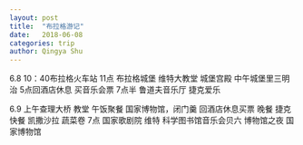 ```yaml
---
layout: post
title:  "布拉格游记"
date:   2018-06-08
categories: trip
author: Qingya Shu
---
```



6.8
10：40布拉格火车站
11点 布拉格城堡 维特大教堂 城堡宫殿
中午城堡里三明治
5点回酒店休息 买音乐会票
7点半 鲁道夫音乐厅 捷克爱乐


6.9
上午查理大桥
教堂
午饭聚餐
国家博物馆，闭门羹
回酒店休息买票
晚餐 捷克快餐 凯撒沙拉 蔬菜卷
7点 国家歌剧院 维特
科学图书馆音乐会贝六
博物馆之夜 国家博物馆